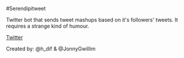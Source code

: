 #Serendipitweet

Twitter bot that sends tweet mashups based on it's followers' tweets. It requires a strange kind of humour.


[Twitter](https://twitter.com/BotSerendipity)

Created by: @h_dif & @JonnyGwillim 
